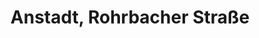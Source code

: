---
title: "Anstadt, Rohrbacher Straße"
url: /sankt-ingbert/anstadt-rohrbacher-strasse/
shop: Bäckerei
---